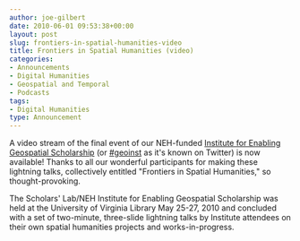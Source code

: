```yaml
---
author: joe-gilbert
date: 2010-06-01 09:53:38+00:00
layout: post
slug: frontiers-in-spatial-humanities-video
title: Frontiers in Spatial Humanities (video)
categories:
- Announcements
- Digital Humanities
- Geospatial and Temporal
- Podcasts
tags:
- Digital Humanities
type: Announcement
---
```


A video stream of the final event of our NEH-funded [Institute for Enabling Geospatial Scholarship](http://scholarslab.org/geospatial) (or [#geoinst](http://search.twitter.com/search?q=%23geoinst) as it's known on Twitter) is now available!  Thanks to all our wonderful participants for making these lightning talks, collectively entitled "Frontiers in Spatial Humanities," so thought-provoking.

The Scholars' Lab/NEH Institute for Enabling Geospatial Scholarship was held at the University of Virginia Library May 25-27, 2010 and concluded with a set of two-minute, three-slide lightning talks by Institute attendees on their own spatial humanities projects and works-in-progress.
